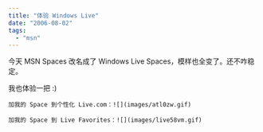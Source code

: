 ```yaml
---
title: "体验 Windows Live"
date: "2006-08-02"
tags: 
  - "msn"
---
```


今天 MSN Spaces 改名成了 Windows Live Spaces，模样也全变了。还不咋稳定。

我也体验一把 :)
```
加我的 Space 到个性化 Live.com：![](images/atl0zw.gif)

加我的 Space 到 Live Favorites：![](images/live58vm.gif)
```